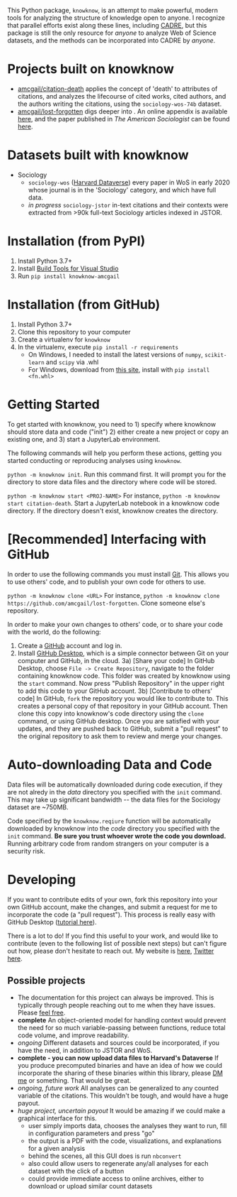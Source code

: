 This Python package, `knowknow`, is an attempt to make powerful, modern tools for analyzing the structure of knowledge open to anyone.
I recognize that parallel efforts exist along these lines, including [CADRE](https://cadre.iu.edu/), but this package is still the only resource for *anyone* to analyze Web of Science datasets, and the methods can be incorporated into CADRE by *anyone*.

<!--
I have included every inch of code here, leaving no stone unturned. With every `pip install knowknow-amcgail`, you download the following:

+ `creating variables`, a collection of pre-processing algorithms for cleaning and summarizing Web of Science search results, or JSTOR Data for Research data dumps.
+ `analyses`, a set of descriptive notebooks which illustrate these datasets
+ A connector to pre-computed cooccurrence sets, hosted on [OSF](https://osf.io/9vx4y/)
-->

# Projects built on knowknow

+ [amcgail/citation-death](https://github.com/amcgail/citation-death) applies the concept of 'death' to attributes of citations, and analyzes the lifecourse of cited works, cited authors, and the authors writing the citations, using the `sociology-wos-74b` dataset. 
+ [amcgail/lost-forgotten](https://github.com/amcgail/lost-forgotten) digs deeper into . An online appendix is available [here](www.alecmcgail.com/lost&forgotten/), and the paper published in *The American Sociologist* can be found [here](https://rdcu.be/cnSFG).

# Datasets built with knowknow

+ Sociology
    + `sociology-wos` ([Harvard Dataverse](https://dataverse.harvard.edu/dataset.xhtml?persistentId=doi:10.7910/DVN/GQGJLQ)) every paper in WoS in early 2020 whose journal is in the 'Sociology' category, and which have full data. 
    + *in progress* `sociology-jstor` in-text citations and their contexts were extracted from >90k full-text Sociology articles indexed in JSTOR. 

# Installation (from PyPI)

1. Install Python 3.7+
2. Install [Build Tools for Visual Studio](https://visualstudio.microsoft.com/visual-cpp-build-tools/)
3. Run `pip install knowknow-amcgail`

# Installation (from GitHub)

1. Install Python 3.7+
2. Clone this repository to your computer
3. Create a virtualenv for `knowknow`
4. In the virtualenv, execute `pip install -r requirements`
    + On Windows, I needed to install the latest versions of `numpy`, `scikit-learn` and `scipy` via .whl
    + For Windows, download from [this site](https://www.lfd.uci.edu/~gohlke/pythonlibs/), install with `pip install <fn.whl>`

# Getting Started

To get started with knowknow, you need to 
    1) specify where knowknow should store data and code ("init") 
    2) either create a new project or copy an existing one, and 
    3) start a JupyterLab environment. 

The following commands will help you perform these actions, getting you started conducting or reproducing analyses using `knowknow`.

`python -m knowknow init`. 
    Run this command first. 
    It will prompt you for the directory to store data files and the directory where code will be stored.

`python -m knowknow start <PROJ-NAME>`
    For instance, `python -m knowknow start citation-death`. 
    Start a JupyterLab notebook in a knowknow code directory. 
    If the directory doesn't exist, knowknow creates the directory.

# [Recommended] Interfacing with GitHub

In order to use the following commands you must install [Git](https://git-scm.com/book/en/v2/Getting-Started-Installing-Git).
This allows you to use others' code, and to publish your own code for others to use.

`python -m knowknow clone <URL>`
    For instance, `python -m knowknow clone https://github.com/amcgail/lost-forgotten`.
    Clone someone else's repository. 

In order to make your own changes to others' code, or to share your code with the world, do the following:

1) Create a [GitHub](https://www.github.com/) account and log in.
2) Install [GitHub Desktop](https://desktop.github.com/), which is a simple connector between Git on your computer and GitHub, in the cloud.
3a) [Share your code] In GitHub Desktop, choose `File -> Create Repository`, navigate to the folder containing knowknow code. This folder was created by knowknow using the `start` command. Now press "Publish Repository" in the upper right to add this code to your GitHub account.
3b) [Contribute to others' code] In GitHub, `fork` the repository you would like to contribute to. This creates a personal copy of that repository in your GitHub account. Then clone this copy into knowknow's code directory using the `clone` command, or using GitHub desktop. Once you are satisfied with your updates, and they are pushed back to GitHub, submit a "pull request" to the original repository to ask them to review and merge your changes.

# Auto-downloading Data and Code

Data files will be automatically downloaded during code execution, if they are not alredy in the *data* directory you specified with the `init` command. This may take up significant bandwidth -- the data files for the Sociology dataset are ~750MB.

Code specified by the `knowknow.reqiure` function will be automatically downloaded by knowknow into the *code* directory you specified with the `init` command. **Be sure you trust whoever wrote the code you download.** Running arbitrary code from random strangers on your computer is a security risk.

# Developing

If you want to contribute edits of your own, fork this repository into your own GitHub account, make the changes, and submit a request for me to incorporate the code (a "pull request"). This process is really easy with GitHub Desktop ([tutorial here](https://www.youtube.com/watch?v=BYzriB5aTWU)).

There is a lot to do! If you find this useful to your work, and would like to contribute (even to the following list of possible next steps) but can't figure out how, please don't hesitate to reach out. My website is [here](http://www.alecmcgail.com), [Twitter here](https://twitter.com/SomeKindOfAlec). 

## Possible projects

+ The documentation for this project can always be improved. This is typically through people reaching out to me when they have issues. Please [feel free](https://twitter.com/SomeKindOfAlec).
+ **complete** An object-oriented model for handling context would prevent the need for so much variable-passing between functions, reduce total code volume, and improve readability.
+ *ongoing* Different datasets and sources could be incorporated, if you have the need, in addition to JSTOR and WoS.
+ **complete - you can now upload data files to Harvard's Dataverse** If you produce precomputed binaries and have an idea of how we could incorporate the sharing of these binaries within this library, please [DM me](https://twitter.com/SomeKindOfAlec) or something. That would be great.
+ *ongoing, future work* All analyses can be generalized to any counted variable of the citations. This wouldn't be tough, and would have a huge payout.
+ *huge project, uncertain payout* It would be amazing if we could make a graphical interface for this.
    + user simply imports data, chooses the analyses they want to run, fill in configuration parameters and press "go"
    + the output is a PDF with the code, visualizations, and explanations for a given analysis
    + behind the scenes, all this GUI does is run `nbconvert` 
    + also could allow users to regenerate any/all analyses for each dataset with the click of a button
    + could provide immediate access to online archives, either to download or upload similar count datasets
